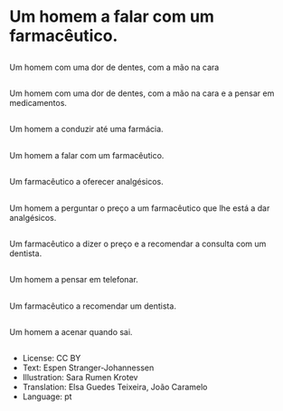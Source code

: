 # Um homem a falar com um farmacêutico.

##
Um homem com uma dor de dentes, com a mão na cara

##
Um homem com uma dor de dentes, com a mão na cara e a pensar em medicamentos.

##
Um homem a conduzir até uma farmácia.

##
Um homem a falar com um farmacêutico.

##
Um farmacêutico a oferecer analgésicos.

##
Um homem a perguntar o preço a um farmacêutico que lhe está a dar analgésicos.

##
Um farmacêutico a dizer o preço e a recomendar a consulta com um dentista.

##
Um homem a pensar em telefonar.

##
Um farmacêutico a recomendar um dentista.

##
Um homem a acenar quando sai.

##
* License: CC BY
* Text: Espen Stranger-Johannessen
* Illustration: Sara Rumen Krotev
* Translation: Elsa Guedes Teixeira, João Caramelo
* Language: pt
